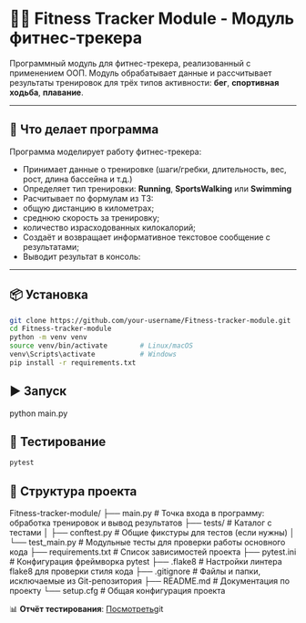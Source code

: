 # 🏃‍♂️ Fitness Tracker Module - Модуль фитнес-трекера

Программный модуль для фитнес-трекера, реализованный с применением ООП. Модуль обрабатывает данные и рассчитывает результаты тренировок для трёх типов активности: **бег**, **спортивная ходьба**, **плавание**.

---

## 🚀 Что делает программа

Программа моделирует работу фитнес-трекера:

-  Принимает данные о тренировке (шаги/гребки, длительность, вес, рост, длина бассейна и т.д.)
-  Определяет тип тренировки: **Running**, **SportsWalking** или **Swimming**
-  Расчитывает по формулам из ТЗ:
  - общую дистанцию в километрах;
  - среднюю скорость за тренировку;
  - количество израсходованных килокалорий;
-  Создаёт и возвращает информативное текстовое сообщение с результатами;
-  Выводит результат в консоль:

---

## 📦 Установка

```bash
git clone https://github.com/your-username/Fitness-tracker-module.git
cd Fitness-tracker-module
python -m venv venv
source venv/bin/activate        # Linux/macOS
venv\Scripts\activate           # Windows
pip install -r requirements.txt
```

## ▶️ Запуск

python main.py

## 🧪 Тестирование

```bash
pytest
```

## 📁 Структура проекта

Fitness-tracker-module/
├── main.py               # Точка входа в программу: обработка тренировок и вывод результатов
├── tests/                # Каталог с тестами
│   ├── conftest.py       # Общие фикстуры для тестов (если нужны)
│   └── test_main.py      # Модульные тесты для проверки работы основного кода
├── requirements.txt      # Список зависимостей проекта
├── pytest.ini            # Конфигурация фреймворка pytest
├── .flake8               # Настройки линтера flake8 для проверки стиля кода
├── .gitignore            # Файлы и папки, исключаемые из Git-репозитория
├── README.md             # Документация по проекту
└── setup.cfg             # Общая конфигурация проекта

📊 **Отчёт тестирования**: [Посмотреть](https://BEZBIG.github.io/Fitness-tracker-module/index.html)git